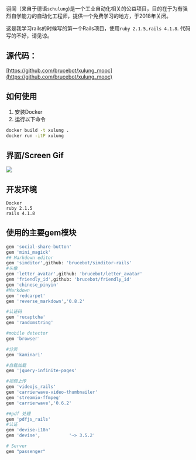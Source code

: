诩阆（来自于德语`schulung`)是一个工业自动化相关的公益项目，目的在于为有强烈自学能力的自动化工程师，提供一个免费学习的地方，于2018年关闭。

这是我学习rails的时候写的第一个Rails项目，使用`ruby 2.1.5,rails 4.1.8`. 代码写的不好，请见谅。

## 源代码：
[https://github.com/brucebot/xulung_mooc](https://github.com/brucebot/xulung_mooc)

## 如何使用
1. 安装Docker
2. 运行以下命令
```bash
docker build -t xulung . 
docker run -itP xulung
```

##  界面/Screen Gif
![](images/xulung_mooc.gif)

## 开发环境

```
Docker
ruby 2.1.5
rails 4.1.8
```
## 使用的主要gem模块

```bash
gem 'social-share-button'
gem 'mini_magick'
## Markdown editor
gem 'simditor',github: 'brucebot/simditor-rails'
#头像
gem 'letter_avatar',github: 'brucebot/letter_avatar'
gem 'friendly_id',github: 'brucebot/friendly_id'
gem 'chinese_pinyin'
#Markdown
gem 'redcarpet'
gem 'reverse_markdown','0.8.2'

#认证码
gem 'rucaptcha'
gem 'randomstring'

#mobile detector
gem 'browser'

#分页
gem 'kaminari'

#自载加载
gem 'jquery-infinite-pages'

#视频上传
gem 'videojs_rails'
gem 'carrierwave-video-thumbnailer'
gem 'streamio-ffmpeg'
gem 'carrierwave','0.6.2'

##pdf 处理
gem 'pdfjs_rails'
#认证
gem 'devise-i18n'
gem 'devise',           '~> 3.5.2'

# Server
gem "passenger"
```



